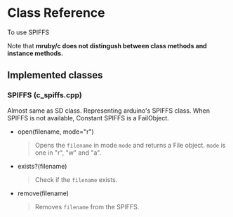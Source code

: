 # Class Reference 
To use SPIFFS

Note that **mruby/c does not distingush between class methods and instance methods.**

## Implemented classes

### SPIFFS (c_spiffs.cpp)
Almost same as SD class.
Representing arduino's SPIFFS class. When SPIFFS is not available, Constant SPIFFS is a FailObject.

- open(filename, mode="r")
  > Opens the `filename` in mode `mode` and returns a File object.
  > `mode` is one in "r", "w" and "a".
- exists?(filename)
  > Check if the `filename` exists.
- remove(filename)
  > Removes `filename` from the SPIFFS.
